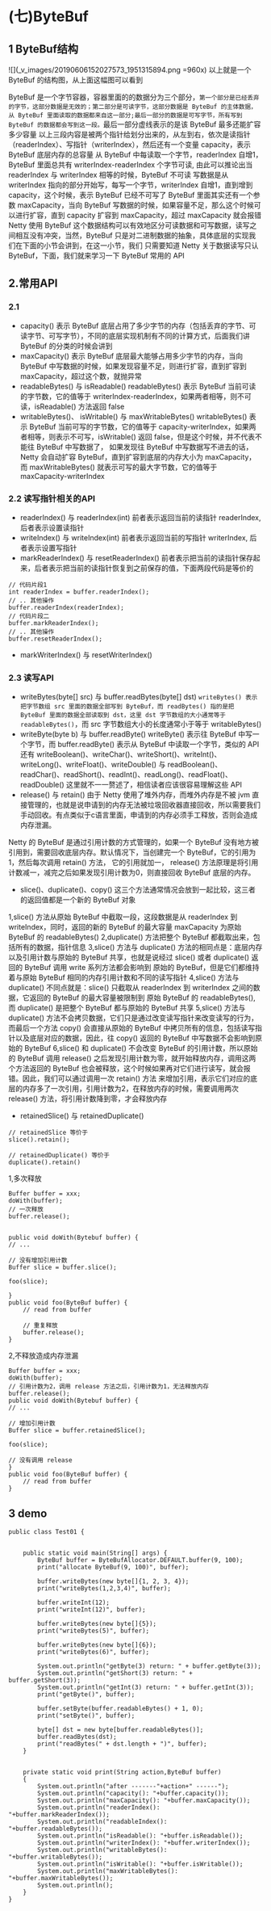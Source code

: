 # (七)ByteBuf
## 1 ByteBuf结构
![](_v_images/20190606152027573_1951315894.png =960x)
以上就是一个 ByteBuf 的结构图，从上面这幅图可以看到

ByteBuf 是一个字节容器，容器里面的的数据分为三个部分，`第一个部分是已经丢弃的字节，这部分数据是无效的；第二部分是可读字节，这部分数据是 ByteBuf 的主体数据， 从 ByteBuf 里面读取的数据都来自这一部分;最后一部分的数据是可写字节，所有写到 ByteBuf 的数据都会写到这一段。`最后一部分虚线表示的是该 ByteBuf 最多还能扩容多少容量
以上三段内容是被两个指针给划分出来的，从左到右，依次是读指针（readerIndex）、写指针（writerIndex），然后还有一个变量 capacity，表示 ByteBuf 底层内存的总容量
从 ByteBuf 中每读取一个字节，readerIndex 自增1，ByteBuf 里面总共有 writerIndex-readerIndex 个字节可读, 由此可以推论出当 readerIndex 与 writerIndex 相等的时候，ByteBuf 不可读
写数据是从 writerIndex 指向的部分开始写，每写一个字节，writerIndex 自增1，直到增到 capacity，这个时候，表示 ByteBuf 已经不可写了
ByteBuf 里面其实还有一个参数 maxCapacity，当向 ByteBuf 写数据的时候，如果容量不足，那么这个时候可以进行扩容，直到 capacity 扩容到 maxCapacity，超过 maxCapacity 就会报错
Netty 使用 ByteBuf 这个数据结构可以有效地区分可读数据和可写数据，读写之间相互没有冲突，当然，ByteBuf 只是对二进制数据的抽象，具体底层的实现我们在下面的小节会讲到，在这一小节，我们 只需要知道 Netty 关于数据读写只认 ByteBuf，下面，我们就来学习一下 ByteBuf 常用的 API
## 2.常用API
### 2.1
- capacity()
表示 ByteBuf 底层占用了多少字节的内存（包括丢弃的字节、可读字节、可写字节），不同的底层实现机制有不同的计算方式，后面我们讲 ByteBuf 的分类的时候会讲到
- maxCapacity()
表示 ByteBuf 底层最大能够占用多少字节的内存，当向 ByteBuf 中写数据的时候，如果发现容量不足，则进行扩容，直到扩容到 maxCapacity，超过这个数，就抛异常
- readableBytes() 与 isReadable()
readableBytes() 表示 ByteBuf 当前可读的字节数，它的值等于 writerIndex-readerIndex，如果两者相等，则不可读，isReadable() 方法返回 false
- writableBytes()、 isWritable() 与 maxWritableBytes()
writableBytes() 表示 ByteBuf 当前可写的字节数，它的值等于 capacity-writerIndex，如果两者相等，则表示不可写，isWritable() 返回 false，但是这个时候，并不代表不能往 ByteBuf 中写数据了， 如果发现往 ByteBuf 中写数据写不进去的话，Netty 会自动扩容 ByteBuf，直到扩容到底层的内存大小为 maxCapacity，而 maxWritableBytes() 就表示可写的最大字节数，它的值等于 maxCapacity-writerIndex
### 2.2 读写指针相关的API
- readerIndex() 与 readerIndex(int)
前者表示返回当前的读指针 readerIndex, 后者表示设置读指针
- writeIndex() 与 writeIndex(int)
前者表示返回当前的写指针 writerIndex, 后者表示设置写指针
- markReaderIndex() 与 resetReaderIndex()
前者表示把当前的读指针保存起来，后者表示把当前的读指针恢复到之前保存的值，下面两段代码是等价的
```
// 代码片段1
int readerIndex = buffer.readerIndex();
// .. 其他操作
buffer.readerIndex(readerIndex);
// 代码片段二
buffer.markReaderIndex();
// .. 其他操作
buffer.resetReaderIndex();
```
- markWriterIndex() 与 resetWriterIndex()
### 2.3 读写API
- writeBytes(byte[] src) 与 buffer.readBytes(byte[] dst)
`writeBytes() 表示把字节数组 src 里面的数据全部写到 ByteBuf，而 readBytes() 指的是把 ByteBuf 里面的数据全部读取到 dst，这里 dst 字节数组的大小通常等于 readableBytes()`，而 src 字节数组大小的长度通常小于等于 writableBytes()
- writeByte(byte b) 与 buffer.readByte()
writeByte() 表示往 ByteBuf 中写一个字节，而 buffer.readByte() 表示从 ByteBuf 中读取一个字节，类似的 API 还有 writeBoolean()、writeChar()、writeShort()、writeInt()、writeLong()、writeFloat()、writeDouble() 与 readBoolean()、readChar()、readShort()、readInt()、readLong()、readFloat()、readDouble() 这里就不一一赘述了，相信读者应该很容易理解这些 API
- release() 与 retain()
由于 Netty 使用了堆外内存，而堆外内存是不被 jvm 直接管理的，也就是说申请到的内存无法被垃圾回收器直接回收，所以需要我们手动回收。有点类似于c语言里面，申请到的内存必须手工释放，否则会造成内存泄漏。

Netty 的 ByteBuf 是通过引用计数的方式管理的，如果一个 ByteBuf 没有地方被引用到，需要回收底层内存。默认情况下，当创建完一个 ByteBuf，它的引用为1，然后每次调用 retain() 方法， 它的引用就加一， release() 方法原理是将引用计数减一，减完之后如果发现引用计数为0，则直接回收 ByteBuf 底层的内存。

- slice()、duplicate()、copy()
这三个方法通常情况会放到一起比较，这三者的返回值都是一个新的 ByteBuf 对象

1,slice() 方法从原始 ByteBuf 中截取一段，这段数据是从 readerIndex 到 writeIndex，同时，返回的新的 ByteBuf 的最大容量 maxCapacity 为原始 ByteBuf 的 readableBytes()
2,duplicate() 方法把整个 ByteBuf 都截取出来，包括所有的数据，指针信息
3,slice() 方法与 duplicate() 方法的相同点是：底层内存以及引用计数与原始的 ByteBuf 共享，也就是说经过 slice() 或者 duplicate() 返回的 ByteBuf 调用 write 系列方法都会影响到 原始的 ByteBuf，但是它们都维持着与原始 ByteBuf 相同的内存引用计数和不同的读写指针
4,slice() 方法与 duplicate() 不同点就是：slice() 只截取从 readerIndex 到 writerIndex 之间的数据，它返回的 ByteBuf 的最大容量被限制到 原始 ByteBuf 的 readableBytes(), 而 duplicate() 是把整个 ByteBuf 都与原始的 ByteBuf 共享
5,slice() 方法与 duplicate() 方法不会拷贝数据，它们只是通过改变读写指针来改变读写的行为，而最后一个方法 copy() 会直接从原始的 ByteBuf 中拷贝所有的信息，包括读写指针以及底层对应的数据，因此，往 copy() 返回的 ByteBuf 中写数据不会影响到原始的 ByteBuf
6,slice() 和 duplicate() 不会改变 ByteBuf 的引用计数，所以原始的 ByteBuf 调用 release() 之后发现引用计数为零，就开始释放内存，调用这两个方法返回的 ByteBuf 也会被释放，这个时候如果再对它们进行读写，就会报错。因此，我们可以通过调用一次 retain() 方法 来增加引用，表示它们对应的底层的内存多了一次引用，引用计数为2，在释放内存的时候，需要调用两次 release() 方法，将引用计数降到零，才会释放内存
- retainedSlice() 与 retainedDuplicate()
```
// retainedSlice 等价于
slice().retain();

// retainedDuplicate() 等价于
duplicate().retain()
```
1,多次释放
```
Buffer buffer = xxx;
doWith(buffer);
// 一次释放
buffer.release();


public void doWith(Bytebuf buffer) {
// ...    
    
// 没有增加引用计数
Buffer slice = buffer.slice();

foo(slice);

}
public void foo(ByteBuf buffer) {
    // read from buffer
    
    // 重复释放
    buffer.release();
}
```
2,不释放造成内存泄漏
```
Buffer buffer = xxx;
doWith(buffer);
// 引用计数为2，调用 release 方法之后，引用计数为1，无法释放内存 
buffer.release();
public void doWith(Bytebuf buffer) {
// ...    
    
// 增加引用计数
Buffer slice = buffer.retainedSlice();

foo(slice);

// 没有调用 release
}
public void foo(ByteBuf buffer) {
    // read from buffer
}

```
## 3 demo
```
public class Test01 {


    public static void main(String[] args) {
        ByteBuf buffer = ByteBufAllocator.DEFAULT.buffer(9, 100);
        print("allocate ByteBuf(9, 100)", buffer);

        buffer.writeBytes(new byte[]{1, 2, 3, 4});
        print("writeBytes(1,2,3,4)", buffer);

        buffer.writeInt(12);
        print("writeInt(12)", buffer);

        buffer.writeBytes(new byte[]{5});
        print("writeBytes(5)", buffer);

        buffer.writeBytes(new byte[]{6});
        print("writeBytes(6)", buffer);

        System.out.println("getByte(3) return: " + buffer.getByte(3));
        System.out.println("getShort(3) return: " + buffer.getShort(3));
        System.out.println("getInt(3) return: " + buffer.getInt(3));
        print("getByte()", buffer);

        buffer.setByte(buffer.readableBytes() + 1, 0);
        print("setByte()", buffer);

        byte[] dst = new byte[buffer.readableBytes()];
        buffer.readBytes(dst);
        print("readBytes(" + dst.length + ")", buffer);
    }


    private static void print(String action,ByteBuf buffer)
    {
        System.out.println("after -------"+action+" ------");
        System.out.println("capacity(): "+buffer.capacity());
        System.out.println("maxCapacity(): "+buffer.maxCapacity());
        System.out.println("readerIndex(): "+buffer.markReaderIndex());
        System.out.println("readableIndex(): "+buffer.readableBytes());
        System.out.println("isReadable(): "+buffer.isReadable());
        System.out.println("writerIndex(): "+buffer.writerIndex());
        System.out.println("writableBytes(): "+buffer.writableBytes());
        System.out.println("isWritable(): "+buffer.isWritable());
        System.out.println("maxWritableBytes(): "+buffer.maxWritableBytes());
        System.out.println();
    }
}
```

